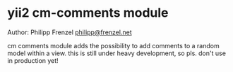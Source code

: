 # yii2 cm-comments module

Author: Philipp Frenzel <philipp@frenzel.net>

cm comments module adds the possibility to add comments to a random model within a view. this is still under heavy development, so pls. don't use in production yet!

